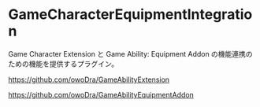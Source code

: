 # GameCharacterEquipmentIntegration
 Game Character Extension と Game Ability: Equipment Addon の機能連携のための機能を提供するプラグイン。

https://github.com/owoDra/GameAbilityExtension

https://github.com/owoDra/GameAbilityEquipmentAddon
